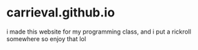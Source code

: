 # carrieval.github.io
i made this website for my programming class, and i put a rickroll somewhere so enjoy that lol
